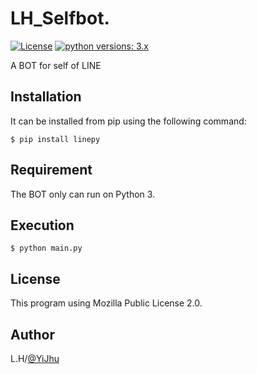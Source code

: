 # LH_Selfbot.

[![License](https://img.shields.io/github/license/YiJhu/LH_Selfbot.svg)](https://github.com/YiJhu/LH_Selfbot/blob/master/LICENSE) [![python versions: 3.x](https://img.shields.io/badge/python-3.x-green.svg "Supported python versions: 3.x")](https://www.python.org/downloads/)

 A BOT for self of LINE
 
## Installation

It can be installed from pip using the following command:
```
$ pip install linepy
```

## Requirement

The BOT only can run on Python 3.

## Execution
```
$ python main.py
```

## License

This program using Mozilla Public License 2.0.

## Author

L.H/[@YiJhu](https://github.com/YiJhu)
